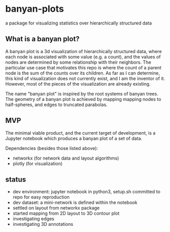 # banyan-plots
a package for visualizing statistics over hierarchically structured data

## What is a banyan plot?

A banyan plot is a 3d visualization of hierarchically structured data, where each node is associated with some value (e.g. a count), and the values of nodes are determined by some relationship with their neighbors. The particular use case that motivates this repo is where the count of a parent node is the sum of the counts over its children. As far as I can determine, this kind of visualization does not currently exist, and I am the inventor of it. However, most of the pieces of the visualization are already existing.

The name "banyan plot" is inspired by the root systems of banyan trees. The geometry of a banyan plot is achieved by mapping mapping nodes to half-spheres, and edges to truncated parabolas. 

## MVP

The minimal viable product, and the current target of development, is a Jupyter notebook which produces a banyan plot of a set of data.

Dependencies (besides those listed above): 
* networkx (for network data and layout algorithms)
* plotly (for visualization)


## status
* dev environment: jupyter notebook in python3, setup.sh committed to repo for easy reproduction
* dev dataset: a mini-network is defined within the notebook
* settled on layout from networkx package
* started mapping from 2D layout to 3D contour plot
* investigating edges
* investigating 3D annotations


